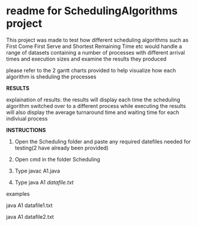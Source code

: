 # readme for SchedulingAlgorithms project


This project was made to test how different scheduling algorithms such as First Come First Serve and Shortest Remaining Time etc would handle a range
of datasets containing a number of processes with different arrival times and execution sizes and examine the results they produced

please refer to the 2 gantt charts provided to help visualize how each algorithm is sheduling the processes 

**RESULTS**

explaination of results:
the results will display each time the scheduling algorithm switched over to a different process while executing
the results will also display the average turnaround time and waiting time for each indiviual process


**INSTRUCTIONS**

1. Open the Scheduling folder and paste any required datefiles needed for testing(2 have already been provided)

2. Open cmd in the folder Scheduling

3. Type javac A1.java

4. Type java A1 *datafile.txt*

examples

java A1 datafile1.txt

java A1 datafile2.txt




